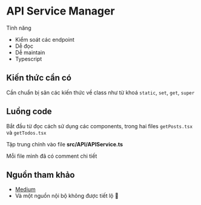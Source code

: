 # API Service Manager

Tính năng

- Kiểm soát các endpoint
- Dễ đọc
- Dễ maintain
- Typescript

## Kiến thức cần có

Cần chuẩn bị sãn các kiến thức về class như từ khoá ```static```, ```set```, ```get```, ```super```

## Luồng code

Bắt đầu từ đọc cách sử dụng các components, trong hai files ```getPosts.tsx``` và ```getTodos.tsx```

Tập trung chính vào file **src/API/APIService.ts**

Mỗi file mình đã có comment chi tiết

## Nguồn tham khảo

- [Medium](https://rossbulat.medium.com/advanced-typescript-by-example-api-service-manager-7ea591f5eba8)
- Và một nguồn nội bộ không được tiết lộ 🙈 
